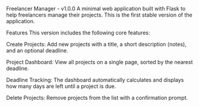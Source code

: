 Freelancer Manager - v1.0.0
A minimal web application built with Flask to help freelancers manage their projects. This is the first stable version of the application.

Features
This version includes the following core features:

Create Projects: Add new projects with a title, a short description (notes), and an optional deadline.

Project Dashboard: View all projects on a single page, sorted by the nearest deadline.

Deadline Tracking: The dashboard automatically calculates and displays how many days are left until a project is due.

Delete Projects: Remove projects from the list with a confirmation prompt.
